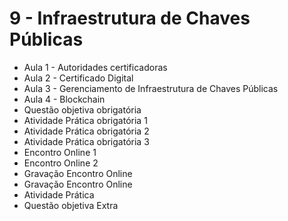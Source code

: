 #   9 - Infraestrutura de Chaves Públicas
- Aula 1 - Autoridades certificadoras
- Aula 2 - Certificado Digital
- Aula 3 - Gerenciamento de Infraestrutura de Chaves Públicas
- Aula 4 - Blockchain
- Questão objetiva obrigatória 
- Atividade Prática obrigatória 1 
- Atividade Prática obrigatória 2 
- Atividade Prática obrigatória 3 
- Encontro Online 1 
- Encontro Online 2 
- Gravação Encontro Online 
- Gravação Encontro Online
- Atividade Prática
- Questão objetiva Extra